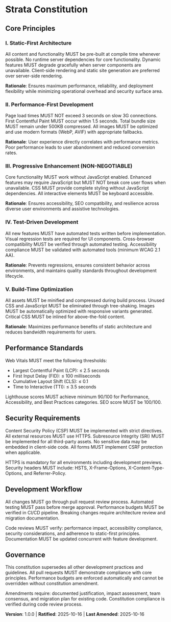 <!--
  Sync Impact Report:
  Version change: Template → 1.0.0
  Modified principles: All principles newly defined for static web app
  Added sections: Core Principles (5), Performance Standards, Security Requirements, Development Workflow
  Removed sections: Template placeholders
  Templates requiring updates: 
    ✅ Updated: .specify/templates/plan-template.md (Constitution Check section aligns)
    ✅ Updated: .specify/templates/spec-template.md (Independent testing aligns with principles)
    ✅ Updated: .specify/templates/tasks-template.md (Task organization supports principles)
  Follow-up TODOs: None - all placeholders filled
-->

# Strata Constitution

## Core Principles

### I. Static-First Architecture
All content and functionality MUST be pre-built at compile time whenever possible.
No runtime server dependencies for core functionality. Dynamic features MUST degrade 
gracefully when server components are unavailable. Client-side rendering and static 
site generation are preferred over server-side rendering.

**Rationale**: Ensures maximum performance, reliability, and deployment flexibility while 
minimizing operational overhead and security surface area.

### II. Performance-First Development
Page load times MUST NOT exceed 3 seconds on slow 3G connections. First Contentful 
Paint MUST occur within 1.5 seconds. Total bundle size MUST remain under 500KB 
compressed. All images MUST be optimized and use modern formats (WebP, AVIF) with 
appropriate fallbacks.

**Rationale**: User experience directly correlates with performance metrics. Poor 
performance leads to user abandonment and reduced conversion rates.

### III. Progressive Enhancement (NON-NEGOTIABLE)
Core functionality MUST work without JavaScript enabled. Enhanced features may require 
JavaScript but MUST NOT break core user flows when unavailable. CSS MUST provide 
complete styling without JavaScript dependencies. All interactive elements MUST be 
keyboard accessible.

**Rationale**: Ensures accessibility, SEO compatibility, and resilience across diverse 
user environments and assistive technologies.

### IV. Test-Driven Development
All new features MUST have automated tests written before implementation. Visual 
regression tests are required for UI components. Cross-browser compatibility MUST be 
verified through automated testing. Accessibility compliance MUST be validated with 
automated tools (minimum WCAG 2.1 AA).

**Rationale**: Prevents regressions, ensures consistent behavior across environments, 
and maintains quality standards throughout development lifecycle.

### V. Build-Time Optimization
All assets MUST be minified and compressed during build process. Unused CSS and 
JavaScript MUST be eliminated through tree-shaking. Images MUST be automatically 
optimized with responsive variants generated. Critical CSS MUST be inlined for 
above-the-fold content.

**Rationale**: Maximizes performance benefits of static architecture and reduces 
bandwidth requirements for users.

## Performance Standards

Web Vitals MUST meet the following thresholds:
- Largest Contentful Paint (LCP): ≤ 2.5 seconds
- First Input Delay (FID): ≤ 100 milliseconds  
- Cumulative Layout Shift (CLS): ≤ 0.1
- Time to Interactive (TTI): ≤ 3.5 seconds

Lighthouse scores MUST achieve minimum 90/100 for Performance, Accessibility, and 
Best Practices categories. SEO score MUST be 100/100.

## Security Requirements

Content Security Policy (CSP) MUST be implemented with strict directives. All external 
resources MUST use HTTPS. Subresource Integrity (SRI) MUST be implemented for all 
third-party assets. No sensitive data may be embedded in client-side code. All forms 
MUST implement CSRF protection when applicable.

HTTPS is mandatory for all environments including development previews. Security headers 
MUST include: HSTS, X-Frame-Options, X-Content-Type-Options, and Referrer-Policy.

## Development Workflow

All changes MUST go through pull request review process. Automated testing MUST pass 
before merge approval. Performance budgets MUST be verified in CI/CD pipeline. 
Breaking changes require architecture review and migration documentation.

Code reviews MUST verify: performance impact, accessibility compliance, security 
considerations, and adherence to static-first principles. Documentation MUST be 
updated concurrent with feature development.

## Governance

This constitution supersedes all other development practices and guidelines. All pull 
requests MUST demonstrate compliance with core principles. Performance budgets are 
enforced automatically and cannot be overridden without constitution amendment.

Amendments require: documented justification, impact assessment, team consensus, and 
migration plan for existing code. Constitution compliance is verified during code 
review process.

**Version**: 1.0.0 | **Ratified**: 2025-10-16 | **Last Amended**: 2025-10-16
